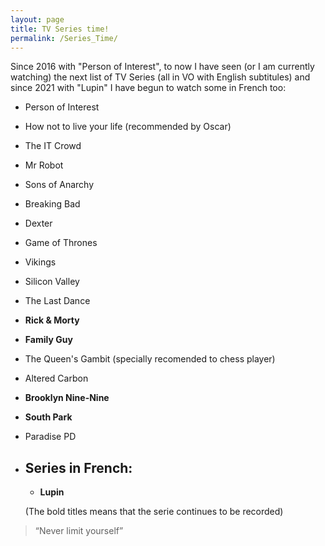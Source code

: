 ```yaml
---
layout: page
title: TV Series time!
permalink: /Series_Time/
---
```


Since 2016 with "Person of Interest", to now I have seen (or I am currently watching) the next list of TV Series (all in VO with English subtitules) and since 2021 with "Lupin" I have begun to watch some in French too:

* Person of Interest
* How not to live your life (recommended by Oscar)
* The IT Crowd
* Mr Robot
* Sons of Anarchy
* Breaking Bad
* Dexter
* Game of Thrones
* Vikings
* Silicon Valley
* The Last Dance
* **Rick & Morty**
* **Family Guy**
* The Queen's Gambit (specially recomended to chess player)
* Altered Carbon
* **Brooklyn Nine-Nine**
* **South Park**
* Paradise PD
  

  

* ## Series in French:
  * **Lupin**


  
  
  (The bold titles means that the serie continues to be recorded)

> “Never limit yourself”
